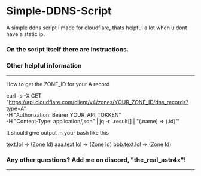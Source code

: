 # Simple-DDNS-Script
A simple ddns script i made for cloudflare, thats helpful a lot when u dont have a static ip.

### On the script itself there are instructions.


### Other helpful information 
---------------------------------------------------------
How to get the ZONE_ID for your A record

curl -s -X GET "https://api.cloudflare.com/client/v4/zones/YOUR_ZONE_ID/dns_records?type=A" \
  -H "Authorization: Bearer YOUR_API_TOKKEN" \
  -H "Content-Type: application/json" | jq -r '.result[] | "\(.name) => \(.id)"'

It should give output in your bash like this

text.lol => (Zone Id) 
aaa.text.lol => (Zone Id) 
bbb.text.lol => (Zone Id)

### Any other questions? Add me on discord, "the_real_astr4x"!
---------------------------------------------------------
